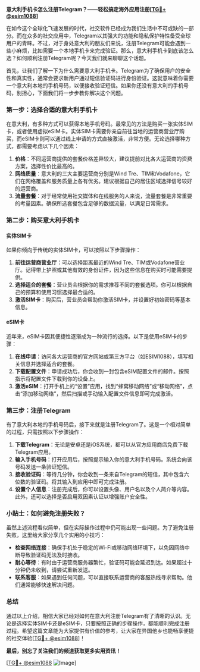 **意大利手机卡怎么注册Telegram？——轻松搞定海外应用注册[[TG💪+ @esim1088](https://t.me/s/esim1088)]**

在如今这个全球化飞速发展的时代，社交软件已经成为我们生活中不可或缺的一部分。而在众多的社交应用中，Telegram以其强大的功能和隐私保护特性备受全球用户的青睐。不过，对于身处意大利的朋友们来说，注册Telegram可能会遇到一些小麻烦，比如需要一个本地手机卡来完成验证。那么，意大利手机卡到底该怎么选？如何顺利注册Telegram呢？今天我们就来聊聊这个话题。

首先，让我们了解一下为什么需要意大利手机卡。Telegram为了确保用户的安全性和真实性，通常会要求新用户通过短信验证码进行身份验证。这就意味着你需要一个意大利本地的手机号码，以便接收验证短信。如果你还没有意大利的手机号码，别担心，下面我们将一步步教你解决这个问题。

### 第一步：选择合适的意大利手机卡

在意大利，有多种方式可以获得本地手机号码。最常见的方法是购买一张实体SIM卡，或者使用虚拟eSIM卡。实体SIM卡需要你亲自前往当地的运营商营业厅购买，而eSIM卡则可以通过线上申请的方式直接激活，非常方便。无论选择哪种方式，都需要考虑以下几个因素：

1. **价格**：不同运营商提供的套餐价格差异较大，建议提前对比各大运营商的资费方案，选择性价比最高的。
2. **网络质量**：意大利的三大主要运营商分别是Wind Tre、TIM和Vodafone，它们在网络覆盖和服务质量上各有优劣。建议根据自己的居住区域选择信号较好的运营商。
3. **流量套餐**：对于经常使用社交媒体和在线服务的人来说，流量套餐是非常重要的考量因素。确保所选套餐包含足够的数据流量，以满足日常需求。

### 第二步：购买意大利手机卡

#### 实体SIM卡

如果你倾向于传统的实体SIM卡，可以按照以下步骤操作：

1. **前往运营商营业厅**：可以选择距离最近的Wind Tre、TIM或Vodafone营业厅。记得带上护照或其他有效的身份证件，因为这些信息在购买时可能需要提供。
2. **选择适合的套餐**：营业员会根据你的需求推荐不同的套餐选项。你可以根据自己的预算和使用习惯选择最合适的。
3. **激活SIM卡**：购买后，营业员会帮助你激活SIM卡，并设置好初始密码等基本信息。

#### eSIM卡

近年来，eSIM卡因其便捷性逐渐成为一种流行的选择。以下是使用eSIM卡的步骤：

1. **在线申请**：访问各大运营商的官方网站或第三方平台（如ESIM1088），填写相关信息并选择适合的套餐。
2. **下载配置文件**：申请成功后，你会收到一封包含eSIM配置文件的邮件。按照指示将配置文件下载到你的设备上。
3. **激活eSIM**：打开手机上的“设置”应用，找到“蜂窝移动网络”或“移动网络”，点击“添加移动网络”，然后扫描或手动输入配置文件信息即可完成激活。

### 第三步：注册Telegram

有了意大利本地的手机号码后，接下来就是注册Telegram了。这是一个相对简单的过程，只需按照以下步骤操作：

1. **下载Telegram**：无论是安卓还是iOS系统，都可以从官方应用商店免费下载Telegram应用。
2. **输入手机号码**：打开应用后，按照提示输入你的意大利手机号码。系统会向该号码发送一条验证短信。
3. **接收验证码**：等待几分钟，你会收到一条来自Telegram的短信，其中包含六位数的验证码。将其输入到应用中即可完成注册。
4. **设置个人信息**：注册完成后，你可以设置头像、用户名以及个人简介等内容。此外，还可以选择是否启用双因素认证以增强账户安全性。

### 小贴士：如何避免注册失败？

虽然上述流程看似简单，但在实际操作过程中仍可能出现一些问题。为了避免注册失败，这里给大家分享几个实用的小技巧：

- **检查网络连接**：确保手机处于稳定的Wi-Fi或移动网络环境下，以免因网络中断导致验证码无法及时接收。
- **耐心等待**：有时由于运营商服务器繁忙，验证码可能会延迟到达。如果超过十分钟仍未收到，请尝试重新发送。
- **联系客服**：如果遇到任何问题，可以直接联系运营商的客服热线寻求帮助。他们通常能够快速解决问题。

### 总结

通过以上介绍，相信大家已经对如何在意大利注册Telegram有了清晰的认识。无论是选择实体SIM卡还是eSIM卡，只要按照正确的步骤操作，都能顺利完成注册过程。希望这篇文章能为大家提供有价值的参考，让大家在异国他乡也能畅享便捷的社交体验[[TG💪+ @esim1088](https://t.me/s/esim1088)]！

**最后，别忘了关注我们的频道获取更多实用资讯！** 

[[TG💪+ @esim1088](https://t.me/s/esim1088) ![Image](https://i.postimg.cc/4NQfJmqS/Snipaste-2025-05-13-00-14-12.png)]